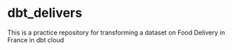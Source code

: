 # dbt_delivers
 This is a practice repository for transforming a dataset on Food Delivery in France in dbt cloud
